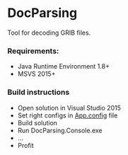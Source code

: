 # DocParsing
Tool for decoding GRIB files.

### Requirements:
- Java Runtime Environment 1.8+
- MSVS 2015+

### Build instructions
- Open solution in Visual Studio 2015
- Set right configs in [App.config](https://github.com/FrameBassman/DocParsing/blob/master/src/DocParser.Decoder/App.config) file
- Build solution
- Run DocParsing.Console.exe
- ...
- Profit
